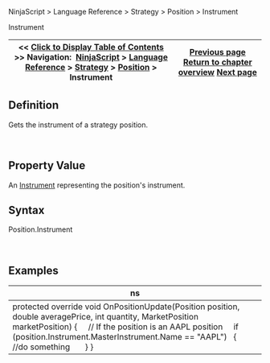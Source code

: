 ﻿


NinjaScript \> Language Reference \> Strategy \> Position \> Instrument






















Instrument







| \<\< [Click to Display Table of Contents](position_instrument.md) \>\> **Navigation:**     [NinjaScript](ninjascript.md) \> [Language Reference](language_reference_wip.md) \> [Strategy](strategy.md) \> [Position](position.md) \> Instrument | [Previous page](position_getunrealizedprofitloss.md) [Return to chapter overview](position.md) [Next page](position_marketposition.md) |
| --- | --- |











## Definition


Gets the instrument of a strategy position.


 


## Property Value


An [Instrument](instrument.md) representing the position's instrument.


## 


## Syntax


Position.Instrument


 


## 


## Examples




| ns |
| --- |
| protected override void OnPositionUpdate(Position position, double averagePrice, int quantity, MarketPosition marketPosition) {      // If the position is an AAPL position      if (position.Instrument.MasterInstrument.Name \=\= "AAPL")    {          //do something        } } |









